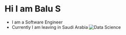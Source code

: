# Hi I am Balu S #
* I am a Software Engineer
* Currently I am leaving in Saudi Arabia
![Data Science](https://www.extremetech.com/extreme/319005-the-day-i-learned-what-data-science-is)
